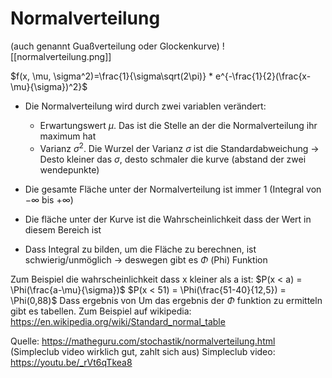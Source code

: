 # Normalverteilung
(auch genannt Guaßverteilung oder Glockenkurve)
![[normalverteilung.png]]

$f(x, \mu, \sigma^2)=\frac{1}{\sigma\sqrt(2\pi)} * e^{-\frac{1}{2}(\frac{x-\mu}{\sigma})^2}$

- Die Normalverteilung wird durch zwei variablen verändert:
	- Erwartungswert $\mu$. Das ist die Stelle an der die Normalverteilung ihr maximum hat
	- Varianz $\sigma^2$. Die Wurzel der Varianz $\sigma$ ist die Standardabweichung -> Desto kleiner das $\sigma$, desto schmaler die kurve (abstand der zwei wendepunkte)

- Die gesamte Fläche unter der Normalverteilung ist immer 1 (Integral von $-\infty$ bis $+\infty$)
- Die fläche unter der Kurve ist die Wahrscheinlichkeit dass der Wert in diesem Bereich ist

- Dass Integral zu bilden, um die Fläche zu berechnen, ist schwierig/unmöglich -> deswegen gibt es $\Phi$ (Phi) Funktion

Zum Beispiel die wahrscheinlichkeit dass x kleiner als a ist:
$P(x < a) = \Phi(\frac{a-\mu}{\sigma})$
$P(x < 51) = \Phi(\frac{51-40}{12,5}) = \Phi(0,88)$
Dass ergebnis von Um das ergebnis der $\Phi$ funktion zu ermitteln gibt es tabellen. Zum Beispiel auf wikipedia: https://en.wikipedia.org/wiki/Standard_normal_table


Quelle: https://matheguru.com/stochastik/normalverteilung.html
(Simpleclub video wirklich gut, zahlt sich aus)
Simpleclub video: https://youtu.be/_rVt6qTkea8
